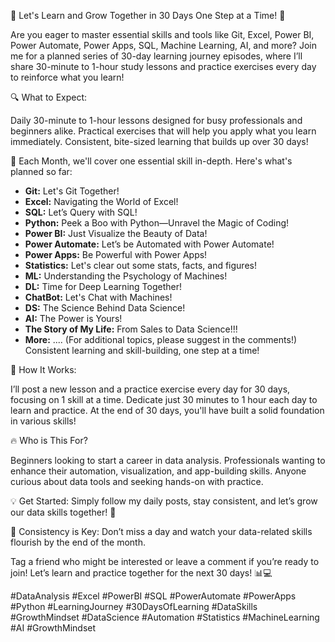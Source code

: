 🚀 Let's Learn and Grow Together in 30 Days One Step at a Time! 🚀

Are you eager to master essential skills and tools like Git, Excel, Power BI, Power Automate, Power Apps, SQL, Machine Learning, AI, and more? Join me for a planned series of 30-day learning journey episodes, where I’ll share 30-minute to 1-hour study lessons and practice exercises every day to reinforce what you learn!

🔍 What to Expect:

Daily 30-minute to 1-hour lessons designed for busy professionals and beginners alike. Practical exercises that will help you apply what you learn immediately. Consistent, bite-sized learning that builds up over 30 days!

🔗 Each Month, we'll cover one essential skill in-depth.
Here's what's planned so far:

- **Git:** Let's Git Together!
- **Excel:** Navigating the World of Excel!
- **SQL:** Let’s Query with SQL!
- **Python:** Peek a Boo with Python—Unravel the Magic of Coding!
- **Power BI:** Just Visualize the Beauty of Data!
- **Power Automate:** Let’s be Automated with Power Automate!
- **Power Apps:** Be Powerful with Power Apps!
- **Statistics:** Let's clear out some stats, facts, and figures!
- **ML:** Understanding the Psychology of Machines!
- **DL:** Time for Deep Learning Together!
- **ChatBot:** Let's Chat with Machines!
- **DS:** The Science Behind Data Science!
- **AI:** The Power is Yours!
- **The Story of My Life:** From Sales to Data Science!!!
- **More:** .... (For additional topics, please suggest in the comments!)
Consistent learning and skill-building, one step at a time!

📅 How It Works:

I’ll post a new lesson and a practice exercise every day for 30 days, focusing on 1 skill at a time. Dedicate just 30 minutes to 1 hour each day to learn and practice. At the end of 30 days, you'll have built a solid foundation in various skills!

🔥 Who is This For?

Beginners looking to start a career in data analysis. Professionals wanting to enhance their automation, visualization, and app-building skills. Anyone curious about data tools and seeking hands-on with practice.

💡 Get Started: Simply follow my daily posts, stay consistent, and let’s grow our data skills together! 🙌

🌟 Consistency is Key: Don’t miss a day and watch your data-related skills flourish by the end of the month.

Tag a friend who might be interested or leave a comment if you’re ready to join! Let’s learn and practice together for the next 30 days! 📊💻

#DataAnalysis #Excel #PowerBI #SQL #PowerAutomate #PowerApps #Python #LearningJourney #30DaysOfLearning #DataSkills #GrowthMindset #DataScience #Automation #Statistics #MachineLearning #AI #GrowthMindset
